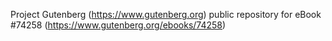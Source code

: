 Project Gutenberg (https://www.gutenberg.org) public repository for eBook #74258 (https://www.gutenberg.org/ebooks/74258)
